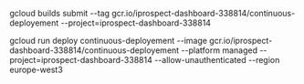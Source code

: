 gcloud builds submit --tag gcr.io/iprospect-dashboard-338814/continuous-deployement --project=iprospect-dashboard-338814

gcloud run deploy continuous-deployement --image gcr.io/iprospect-dashboard-338814/continuous-deployement --platform managed --project=iprospect-dashboard-338814 --allow-unauthenticated --region europe-west3